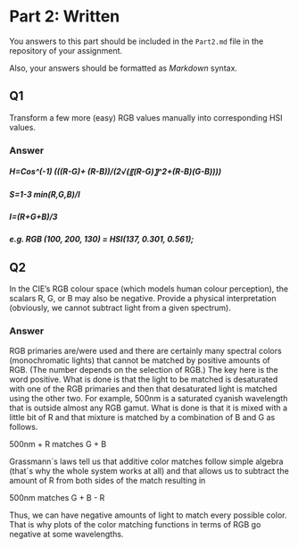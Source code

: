# Part 2: Written

You answers to this part should be included in the `Part2.md` file in the repository of your assignment.


Also, your answers should be formatted as *Markdown* syntax.

## Q1

Transform a few more (easy) RGB values manually into corresponding HSI values.

### Answer

##### H=Cos^(-1) (((R-G)+ (R-B))/(2√(〖(R-G)〗^2+(R-B)(G-B))))
##### S=1-3 min(R,G,B)/I
##### I=(R+G+B)/3

##### e.g. RGB (100, 200, 130)  =  HSI(137, 0.301, 0.561);

## Q2

In the CIE’s RGB colour space (which models human colour perception), the scalars R, G, or B may also be negative. Provide a physical interpretation (obviously, we cannot subtract light from a given spectrum).

### Answer

RGB primaries are/were used and there are certainly many spectral colors (monochromatic lights) that cannot be matched by positive amounts of RGB. (The number depends on the selection of RGB.) The key here is the word positive. What is done is that the light to be matched is desaturated with one of the RGB primaries and then that desaturated light is matched using the other two. For example, 500nm is a saturated cyanish wavelength that is outside almost any RGB gamut. What is done is that it is mixed with a little bit of R and that mixture is matched by a combination of B and G as follows. 

500nm + R matches G + B 

Grassmann´s laws tell us that additive color matches follow simple algebra (that´s why the whole system works at all) and that allows us to subtract the amount of R from both sides of the match resulting in 

500nm matches G + B - R 

Thus, we can have negative amounts of light to match every possible color. That is why plots of the color matching functions in terms of RGB go negative at some wavelengths.

